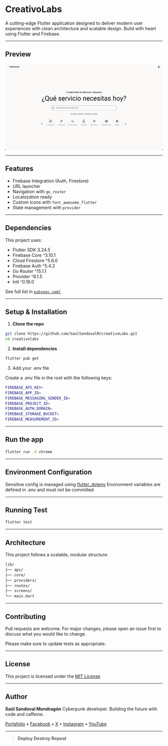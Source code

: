 # CreativoLabs

A cutting-edge Flutter application designed to deliver modern user experiences with clean architecture and scalable design. Build with heart using Flutter and Firebase.

---

## Preview

![App Screenshot](assets/images/home.png)

---

## Features

- Firebase Integration (Auth, Firestore)
- URL launcher
- Navigation with `go_router`
- Localozation ready
- Custom icons with `font_awesome_flutter`
- State management with `provider`

---

## Dependencies

This project uses:

- Flutter SDK 3.24.5
- Firebase Core ^3.10.1
- Cloud Firestore ^5.6.0
- Firebase Auth ^5.4.2
- Go Router ^15.1.1
- Provider ^6.1.5
- Intl ^0.19.0

See full list in [`pubspec.yaml`](./pubspec.yaml)

---

## Setup & Installation

1. **Clone the repo**
```bash
git clone https://github.com/SaulSandovalM/creativoLabs.git
cd creativolabs
```

2. **Install dependencies**

```bash
flutter pub get
```

3. Add your .env file

Create a .env file in the root with the following keys:

```bash
FIREBASE_API_KEY=
FIREBASE_APP_ID=
FIREBASE_MESSAGING_SENDER_ID=
FIREBASE_PROJECT_ID=
FIREBASE_AUTH_DOMAIN=
FIREBASE_STORAGE_BUCKET=
FIREBASE_MEASUREMENT_ID=
```

---

## Run the app

```bash
flutter run -d chrome
```

---

## Environment Configuration

Sensitive config is managed using [flutter_dotenv](https://pub.dev/packages/flutter_dotenv)
Environment variables are defined in .env and must not be committed

---

## Running Test

```bash
flutter test
```

---

## Architecture

This project follows a scalable, modular structure:

```bash
lib/
├── api/
├── core/
├── providers/
├── routes/
├── screens/
└── main.dart
```

---

## Contributing

Pull requests are welcome. For major changes, please open an issue first to discuss what you would like to change.

Please make sure to update tests as appropriate.

---

## License

This project is licensed under the [MIT License](https://github.com/SaulSandovalM/creativoLabs/blob/main/LICENSE)

---

## Author

**Saúl Sandoval Mondragón**
Cyberpunk developer. Building the future with code and caffeine.

[Portafolio](https://saulsandovalm.github.io/Portfolio/) • [Facebook](https://www.facebook.com/SaulSandovalM) • [X](https://x.com/SaulSandovalM) • [Instagram](https://www.instagram.com/saulsandovalm/) • [YouTube](https://www.youtube.com/@saulsandovalm)

---

> **Deploy Destroy Repeat**